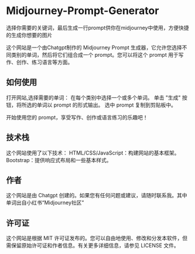 # Midjourney-Prompt-Generator
选择你需要的关键词，最后生成一行prompt供你在midjourney中使用，方便快捷的生成你想要的图片

这个网站是一个由Chatgpt制作的 Midjourney Prompt 生成器，它允许您选择不同类别的单词，然后将它们组合成一个 prompt。您可以将这个 prompt 用于写作、创作、练习语言等方面。

## 如何使用
打开网站,选择需要的单词：
在每个类别中选择一个或多个单词。
单击 "生成" 按钮，将所选的单词以 prompt 的形式输出。
选中 prompt 复制到剪贴板中。

开始使用您的 prompt，享受写作、创作或语言练习的乐趣吧！

## 技术栈
这个网站使用了以下技术：
HTML/CSS/JavaScript：构建网站的基本框架。
Bootstrap：提供响应式布局和一些基本样式。

## 作者
这个网站是由 Chatgpt 创建的。如果您有任何问题或建议，请随时联系我。其中单词出自小红书“Midjourney社区”

## 许可证
这个网站是根据 MIT 许可证发布的。您可以自由地使用、修改和分发本软件，但需保留原始许可证和作者信息。有关更多详细信息，请参见 LICENSE 文件。
